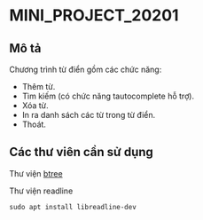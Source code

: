 # MINI_PROJECT_20201
## Mô tả 
Chương trình từ điển gồm các chức năng:
  - Thêm từ.
  - Tìm kiếm (có chức năng tautocomplete hỗ trợ).
  - Xóa từ.
  - In ra danh sách các từ trong từ điển.
  - Thoát. 
## Các thư viên cần sử dụng

Thư viện [btree](https://hydrus.org.uk/doc/bt/html/index.html)

Thư viện readline

```sudo apt install libreadline-dev```

